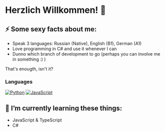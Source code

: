 # Herzlich Willkommen! 👋

## ⚡ Some sexy facts about me:
* Speak 3 languages: Russian (Native), English (B1), German (A1)
* Love programming in C# and use it whenever I can
* Dunno which branch of development to go (perhaps you can involve me in something :) )

That's enougth, isn't it?

### Languages
[![Python](https://img.shields.io/badge/python-black?style=for-the-badge&logo=python)](https://github.com/Kohaikaa)
[![JavaScript](https://img.shields.io/badge/javascript-black?style=for-the-badge&logo=javascript)](https://github.com/Kohaikaa)

## 🌱 I’m currently learning these things:
* JavaScript & TypeScript
* C#
